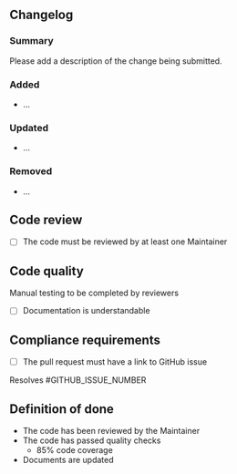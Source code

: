## Changelog

### Summary

Please add a description of the change being submitted.

### Added

- ...

### Updated

- ...

### Removed

- ...

## Code review

- [ ] The code must be reviewed by at least one Maintainer

## Code quality

Manual testing to be completed by reviewers

- [ ] Documentation is understandable

## Compliance requirements

- [ ] The pull request must have a link to GitHub issue

Resolves #GITHUB_ISSUE_NUMBER

## Definition of done

- The code has been reviewed by the Maintainer
- The code has passed quality checks
  - 85% code coverage
- Documents are updated
